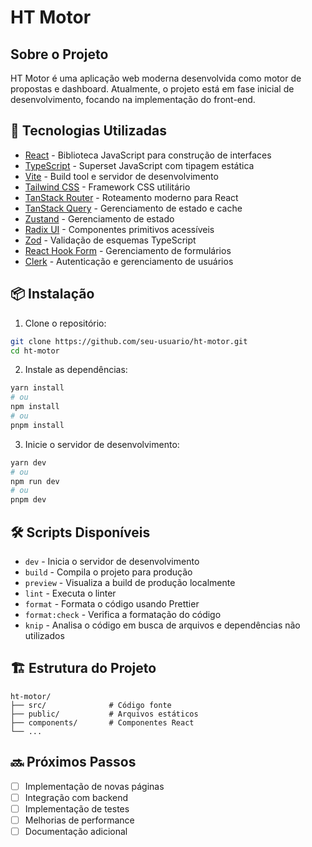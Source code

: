 # HT Motor 

## Sobre o Projeto

HT Motor é uma aplicação web moderna desenvolvida como motor de propostas e dashboard. Atualmente, o projeto está em fase inicial de desenvolvimento, focando na implementação do front-end.

## 🚀 Tecnologias Utilizadas

- [React](https://react.dev/) - Biblioteca JavaScript para construção de interfaces
- [TypeScript](https://www.typescriptlang.org/) - Superset JavaScript com tipagem estática
- [Vite](https://vitejs.dev/) - Build tool e servidor de desenvolvimento
- [Tailwind CSS](https://tailwindcss.com/) - Framework CSS utilitário
- [TanStack Router](https://tanstack.com/router) - Roteamento moderno para React
- [TanStack Query](https://tanstack.com/query) - Gerenciamento de estado e cache
- [Zustand](https://zustand-demo.pmnd.rs/) - Gerenciamento de estado
- [Radix UI](https://www.radix-ui.com/) - Componentes primitivos acessíveis
- [Zod](https://zod.dev/) - Validação de esquemas TypeScript
- [React Hook Form](https://react-hook-form.com/) - Gerenciamento de formulários
- [Clerk](https://clerk.com/) - Autenticação e gerenciamento de usuários

## 📦 Instalação

1. Clone o repositório:

```bash
git clone https://github.com/seu-usuario/ht-motor.git
cd ht-motor
```

2. Instale as dependências:

```bash
yarn install
# ou
npm install
# ou
pnpm install
```

3. Inicie o servidor de desenvolvimento:

```bash
yarn dev
# ou
npm run dev
# ou
pnpm dev
```

## 🛠️ Scripts Disponíveis

- `dev` - Inicia o servidor de desenvolvimento
- `build` - Compila o projeto para produção
- `preview` - Visualiza a build de produção localmente
- `lint` - Executa o linter
- `format` - Formata o código usando Prettier
- `format:check` - Verifica a formatação do código
- `knip` - Analisa o código em busca de arquivos e dependências não utilizados

## 🏗️ Estrutura do Projeto

```
ht-motor/
├── src/              # Código fonte
├── public/           # Arquivos estáticos
├── components/       # Componentes React
└── ...
```

## 🔜 Próximos Passos

- [ ] Implementação de novas páginas
- [ ] Integração com backend
- [ ] Implementação de testes
- [ ] Melhorias de performance
- [ ] Documentação adicional
